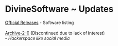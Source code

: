 # DivineSoftware ~ Updates
<a href='https://divinesoftware.github.io/DivineSoftware'>Official Releases</a> - Software listing
<br /><br />
<a href='https://divinesoftware.github.io/Archive-2-0'>Archive-2-0</a> (Discontinued due to lack of interest)<br /> - <i>Hackerspace like social media</i><br />
